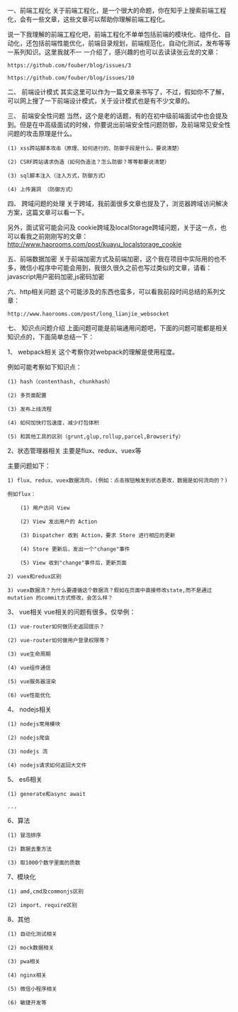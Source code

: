 一、前端工程化
关于前端工程化，是一个很大的命题，你在知乎上搜索前端工程化，会有一些文章，这些文章可以帮助你理解前端工程化。

说一下我理解的前端工程化吧，前端工程化不单单包括前端的模块化、组件化、自动化，还包括前端性能优化，前端目录规划，前端规范化，自动化测试，发布等等一系列知识。这里我就不一 一介绍了，感兴趣的也可以去读读张云龙的文章：

    https://github.com/fouber/blog/issues/3
    
    https://github.com/fouber/blog/issues/10

二、 前端设计模式
其实这里可以作为一篇文章来书写了，不过，假如你不了解，可以网上搜了一下前端设计模式，关于设计模式也是有不少文章的。

三、 前端安全性问题
当然，这个是老的话题，有的在初中级前端面试中也会提及到。但是在中高级面试的时候，你要说出前端安全性问题防御，及前端常见安全性问题的攻击原理是什么。

    (1) xss跨站脚本攻击（原理、如何进行的、防御手段是什么，要说清楚）
    
    (2) CSRF跨站请求伪造（如何伪造法？怎么防御？等等都要说清楚）
    
    (3) sql脚本注入（注入方式，防御方式）
    
    (4) 上传漏洞 （防御方式）

四、 跨域问题的处理
关于跨域，我前面很多文章也提及了，浏览器跨域访问解决方案，这篇文章可以看一下。

另外，面试官可能会问及 cookie跨域及localStorage跨域问题，关于这一点，也可以看我之前刚刚写的文章：http://www.haorooms.com/post/kuayu_localstorage_cookie

五、前端数据加密
关于前端加密方式及前端加密，这个我在项目中实际用的也不多，微信小程序中可能会用到，我很久很久之前也写过类似的文章，请看：javascript用户密码加密,js密码加密

六、http相关问题
这个可能涉及的东西也蛮多，可以看我前段时间总结的系列文章：

    http://www.haorooms.com/post/long_lianjie_websocket

七、 知识点问题介绍
上面问题可能是前端通用问题吧，下面的问题可能都是相关知识点的，下面简单总结一下：

1、 webpack相关
这个考察你对webpack的理解是使用程度。

例如可能考察如下知识点：

    (1) hash（contenthash, chunkhash）
    
    (2) 多页面配置
    
    (3) 发布上线流程
    
    (4) 如何加快打包速度，减少打包体积
    
    (5) 和其他工具的区别（grunt,glup,rollup,parcel,Browserify）

2、状态管理器相关
主要是flux、redux、vuex等

主要问题如下：

    1) flux、redux、vuex数据流向，(例如：点击按钮触发到状态更改，数据是如何流向的？)
    
    例如flux：
    
        (1) 用户访问 View
        
        (2) View 发出用户的 Action
        
        (3) Dispatcher 收到 Action，要求 Store 进行相应的更新
        
        (4) Store 更新后，发出一个"change"事件
        
        (5) View 收到"change"事件后，更新页面
        
    2) vuex和redux区别
    
    3) vuex数据流？为什么要遵循这个数据流？假如在页面中直接修改state,而不是通过mutation 的commit方式修改，会怎么样？

3、 vue相关
vue相关的问题有很多。仅举例：

    (1) vue-router如何做历史返回提示？
    
    (2) vue-router如何做用户登录权限等？
    
    (3) vue生命周期
    
    (4) vue组件通信
    
    (5) vue服务器渲染
    
    (6) vue性能优化
    
4、 nodejs相关

    (1) nodejs常用模块
    
    (2) nodejs爬虫
    
    (3) nodejs 流
    
    (4) nodejs请求如何返回大文件
    
5、 es6相关

    (1) generate和async await

    ...

6、算法

    (1) 冒泡排序
    
    (2) 数据去重方法
    
    (3) 取1000个数字里面的质数

7、模块化

    (1) amd,cmd及commonjs区别
    
    (2) import、require区别

8、其他
    
    (1) 自动化测试相关
    
    (2) mock数据相关
    
    (3) pwa相关
    
    (4) nginx相关
    
    (5) 微信小程序相关
    
    (6) 敏捷开发等